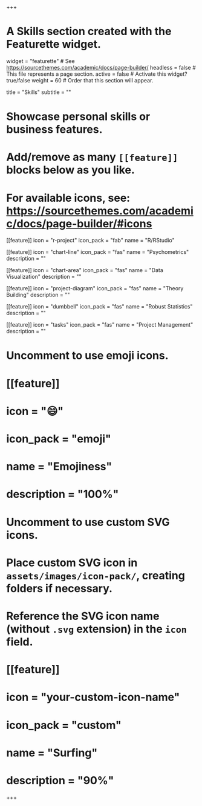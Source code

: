 +++
# A Skills section created with the Featurette widget.
widget = "featurette"  # See https://sourcethemes.com/academic/docs/page-builder/
headless = false  # This file represents a page section.
active = false  # Activate this widget? true/false
weight = 60  # Order that this section will appear.

title = "Skills"
subtitle = ""

# Showcase personal skills or business features.
# 
# Add/remove as many `[[feature]]` blocks below as you like.
# 
# For available icons, see: https://sourcethemes.com/academic/docs/page-builder/#icons

[[feature]]
  icon = "r-project"
  icon_pack = "fab"
  name = "R/RStudio"
  
[[feature]]
  icon = "chart-line"
  icon_pack = "fas"
  name = "Psychometrics"
  description = ""  
  
[[feature]]
  icon = "chart-area"
  icon_pack = "fas"
  name = "Data Visualization"
  description = ""
  
[[feature]]
  icon = "project-diagram"
  icon_pack = "fas"
  name = "Theory Building"
  description = ""
  
[[feature]]
  icon = "dumbbell"
  icon_pack = "fas"
  name = "Robust Statistics"
  description = ""
  
[[feature]]
  icon = "tasks"
  icon_pack = "fas"
  name = "Project Management"
  description = ""

# Uncomment to use emoji icons.
# [[feature]]
#  icon = ":smile:"
#  icon_pack = "emoji"
#  name = "Emojiness"
#  description = "100%"  

# Uncomment to use custom SVG icons.
# Place custom SVG icon in `assets/images/icon-pack/`, creating folders if necessary.
# Reference the SVG icon name (without `.svg` extension) in the `icon` field.
# [[feature]]
#  icon = "your-custom-icon-name"
#  icon_pack = "custom"
#  name = "Surfing"
#  description = "90%"

+++

